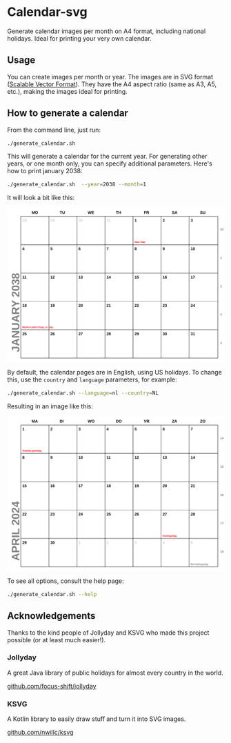 # Calendar-svg
Generate calendar images per month on A4 format, including national holidays. Ideal for printing
your very own calendar.

## Usage

You can create images per month or year. The images are in SVG format 
([Scalable Vector Format](https://en.wikipedia.org/wiki/SVG)). They have the A4 aspect ratio (same as A3, A5, etc.),
making the images ideal for printing.

## How to generate a calendar

From the command line, just run:

```bash
./generate_calendar.sh
```

This will generate a calendar for the current year. For generating other years, or one month only, you can
specify additional parameters. Here's how to print january 2038:

```bash
./generate_calendar.sh  --year=2038 --month=1
```

It will look a bit like this:

![Alt text](img/cal-01-2038.svg)

By default, the calendar pages are in English, using US holidays. To change this, use the `country` and
`language` parameters, for example:

```bash
./generate_calendar.sh --language=nl --country=NL
```

Resulting in an image like this:

![Alt text](img/dutch.svg)

To see all options, consult the help page:

```bash
./generate_calendar.sh --help
```

## Acknowledgements

Thanks to the kind people of Jollyday and KSVG who made this project possible (or at least much easier!).

### Jollyday

A great Java library of public holidays for almost every country in the world.

[github.com/focus-shift/jollyday](https://github.com/focus-shift/jollyday)

### KSVG

A Kotlin library to easily draw stuff and turn it into SVG images.

[github.com/nwillc/ksvg](https://github.com/nwillc/ksvg)
